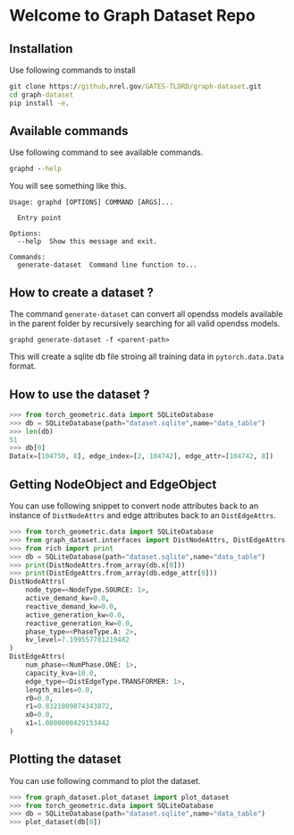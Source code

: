 # Welcome to Graph Dataset Repo

## Installation

Use following commands to install
```cmd title="Installation Steps"
git clone https://github.nrel.gov/GATES-TLDRD/graph-dataset.git
cd graph-dataset
pip install -e.
```

## Available commands

Use following command to see available commands.

```cmd
graphd --help
```

You will see something like this.
```
Usage: graphd [OPTIONS] COMMAND [ARGS]...

  Entry point

Options:
  --help  Show this message and exit.    

Commands:
  generate-dataset  Command line function to...
```

## How to create a dataset ?

The command `generate-dataset` can convert all opendss models available in the parent folder by recursively searching for all valid opendss models.

```
graphd generate-dataset -f <parent-path>
```

This will create a sqlite db file stroing all training data in `pytorch.data.Data` format.

## How to use the dataset ?

```python
>>> from torch_geometric.data import SQLiteDatabase
>>> db = SQLiteDatabase(path="dataset.sqlite",name="data_table")
>>> len(db)
51
>>> db[0]
Data(x=[104750, 8], edge_index=[2, 104742], edge_attr=[104742, 8])
```

## Getting NodeObject and EdgeObject

You can use following snippet to convert node attributes back to an instance of 
`DistNodeAttrs` and edge attributes back to an `DistEdgeAttrs`.

```python
>>> from torch_geometric.data import SQLiteDatabase
>>> from graph_dataset.interfaces import DistNodeAttrs, DistEdgeAttrs
>>> from rich import print
>>> db = SQLiteDatabase(path="dataset.sqlite",name="data_table")
>>> print(DistNodeAttrs.from_array(db.x[0]))
>>> print(DistEdgeAttrs.from_array(db.edge_attr[0]))
DistNodeAttrs(
    node_type=<NodeType.SOURCE: 1>,
    active_demand_kw=0.0,
    reactive_demand_kw=0.0,
    active_generation_kw=0.0,
    reactive_generation_kw=0.0,
    phase_type=<PhaseType.A: 2>,
    kv_level=7.199557781219482
)
DistEdgeAttrs(
    num_phase=<NumPhase.ONE: 1>,
    capacity_kva=10.0,
    edge_type=<DistEdgeType.TRANSFORMER: 1>,
    length_miles=0.0,
    r0=0.0,
    r1=0.8321009874343872,
    x0=0.0,
    x1=1.0800000429153442
)
```

## Plotting the dataset

You can use following command to plot the dataset.

```python
>>> from graph_dataset.plot_dataset import plot_dataset
>>> from torch_geometric.data import SQLiteDatabase
>>> db = SQLiteDatabase(path="dataset.sqlite",name="data_table")
>>> plot_dataset(db[0])
```
